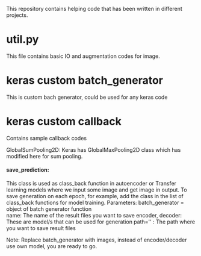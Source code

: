 This repository contains helping code that has been written in different projects. 


# util.py
This file contains basic IO and augmentation codes for image. 


# keras custom batch_generator
This is custom bach generator, could be used for any keras code

# keras custom callback
Contains sample callback codes 

GlobalSumPooling2D: Keras has GlobalMaxPooling2D class which has modified here for sum pooling. 

#### save_prediction: 
This class is used as class_back function in autoencoder or Transfer learning models where we input some image and get image in output. To save generation on each epoch, for example, add the class in the list of class_back functions for model training. 
Parameters: 
batch_generator = object of batch generator function  
name: The name of the result files you want to save
encoder, decoder: These are model/s that can be used for generation 
path='' : The path  where you want to save result files

Note: Replace batch_generator with images, instead of encoder/decoder use own model, you are ready to go.

